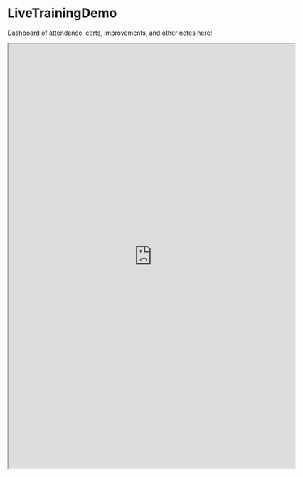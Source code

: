 # LiveTrainingDemo

Dashboard of attendance, certs, improvements, and other notes here!

<iframe src="https://public.tableau.com/views/TRAININGDASHBOARD/Dashboard2??:showVizHome=no&:embed=true"
 width="645" height="955"></iframe>

